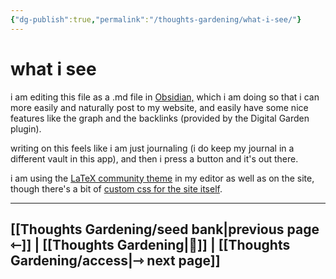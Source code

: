 ```yaml
---
{"dg-publish":true,"permalink":"/thoughts-gardening/what-i-see/"}
---
```


# what i see

i am editing this file as a .md file in [Obsidian,](https://en.wikipedia.org/wiki/Obsidian_(software)) which i am doing so that i can more easily and naturally post to my website, and easily have some nice features like the graph and the backlinks (provided by the Digital Garden plugin).

writing on this feels like i am just journaling (i do keep my journal in a different vault in this app), and then i press a button and it's out there.

i am using the [LaTeX community theme](https://publish.obsidian.md/hub/02+-+Community+Expansions/02.05+All+Community+Expansions/Themes/LaTeX) in my editor as well as on the site, though there's a bit of [custom css for the site itself](https://github.com/yone-house/gardening-at-yone-house/blob/main/src/site/styles/custom-style.scss).

---
## [[Thoughts Gardening/seed bank\|previous page ⇽]] | [[Thoughts Gardening\|💬]] | [[Thoughts Gardening/access\|⇾ next page]]